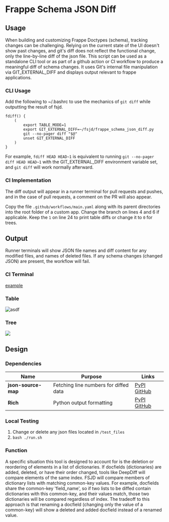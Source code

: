 # Frappe Schema JSON Diff 

## Usage
When building and customizing Frappe Doctypes (schema), tracking changes can be challenging. Relying on the current state of the UI doesn't show past changes, and git's diff does not reflect the functional change, only the line-by-line diff of the json file. This script can be used as a standalone CLI tool or as part of a github action or CI workflow to produce a meaningful diff of schema changes. It uses Git's internal file manipulation via GIT_EXTERNAL_DIFF and displays output relevant to frappe applications.

### CLI Usage
Add the following to ~/.bashrc to use the mechanics of `git diff` while outputting the result of fsjd.

```
fdiff() {
    (
        export TABLE_MODE=1
        export GIT_EXTERNAL_DIFF=~/fsjd/frappe_schema_json_diff.py
        git --no-pager diff "$@"
        unset GIT_EXTERNAL_DIFF
    )
}
```

For example, `fdiff HEAD HEAD~1` is equivalent to running `git --no-pager diff HEAD HEAD~1` with the GIT_EXTERNAL_DIFF environment variable set, and `git diff` will work normally afterward.

### CI Implementation
The diff output will appear in a runner terminal for pull requests and pushes, and in the case of pull requests, a comment on the PR will also appear.


Copy the file `.github/workflows/main.yaml` along with its parent directories into the root folder of a custom app. Change the branch on lines 4 and 6 if applicable. Keep the `1` on line 24 to print table diffs or change it to `0` for trees.

## Output
Runner terminals will show JSON file names and diff content for any modified files, and names of deleted files. If any schema changes (changed JSON) are present, the workflow will fail.  
### CI Terminal
[example](https://github.com/robproject/fsjd/runs/8027932932?check_suite_focus=true#step:8:5)  
### Table
![asdf](assets/11.png)
### Tree
![](assets/0.png)
## Design
### Dependencies
| Name                | Purpose                               | Links                                                                                                            |
| ------------------- | ------------------------------------- | ---------------------------------------------------------------------------------------------------------------- |
| **json-source-map** | Fetching line numbers for diffed data | [PyPI](https://pypi.org/project/json-source-map/) [GitHub](https://github.com/open-alchemy/json-source-map/wiki) |
| **Rich**            | Python output formatting              | [PyPI](https://pypi.org/project/rich/)             [GitHub](https://github.com/Textualize/rich)                  |

### Local Testing
1. Change or delete any json files located in `/test_files`
2. `bash ./run.sh`

### Function
A specific situation this tool is designed to account for is the deletion or reordering of elements in a list of dictionaries. If docfields (dictionaries) are added, deleted, or have their order changed, tools like DeepDiff will compare elements of the same index. FSJD will compare members of dictionary lists with matching common-key values. For example, docfields share the common-key 'field_name', so if two lists to be diffed contain dictionaries with this common-key, and their values match, those two dictionaries will be compared regardless of index. The tradeoff to this approach is that renaming a docfield (changing only the value of a common-key) will show a deleted and added docfield instead of a renamed value.
